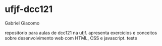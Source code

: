 # ufjf-dcc121
Gabriel Giacomo

repositorio para aulas de dcc121 na ufjf. apresenta exercicios e conceitos sobre desenvolvimento web com HTML, CSS e javascript. teste
